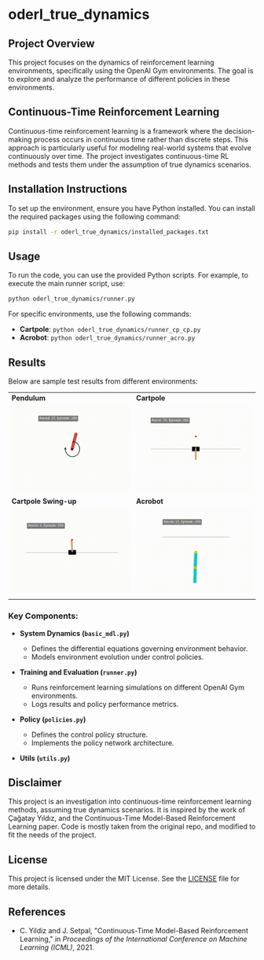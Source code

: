 # oderl_true_dynamics

## Project Overview
This project focuses on the dynamics of reinforcement learning environments, specifically using the OpenAI Gym environments. The goal is to explore and analyze the performance of different policies in these environments.

## Continuous-Time Reinforcement Learning
Continuous-time reinforcement learning is a framework where the decision-making process occurs in continuous time rather than discrete steps. This approach is particularly useful for modeling real-world systems that evolve continuously over time. The project investigates continuous-time RL methods and tests them under the assumption of true dynamics scenarios.

## Installation Instructions
To set up the environment, ensure you have Python installed. You can install the required packages using the following command:

```bash
pip install -r oderl_true_dynamics/installed_packages.txt
```

## Usage
To run the code, you can use the provided Python scripts. For example, to execute the main runner script, use:

```bash
python oderl_true_dynamics/runner.py
```

For specific environments, use the following commands:
- **Cartpole**: `python oderl_true_dynamics/runner_cp_cp.py`
- **Acrobot**: `python oderl_true_dynamics/runner_acro.py`

## Results
Below are sample test results from different environments:

<table>
  <tr>
    <td><strong>Pendulum</strong></td>
    <td><strong>Cartpole</strong></td>
  </tr>
  <tr>
    <td><img src="./oderl_true_dynamics/results/videos/pendulum/round_17_episode_200.gif" alt="Pendulum Result"></td>
    <td><img src="./oderl_true_dynamics/results/videos/cartpole/round_35_episode_200.gif" alt="Cartpole Result"></td>
  </tr>
  <tr>
    <td><strong>Cartpole Swing-up</strong></td>
    <td><strong>Acrobot</strong></td>
  </tr>
  <tr>
    <td><img src="./oderl_true_dynamics/results/videos/cartpole_ns/round_2_episode_200.gif" alt="Cartpole Noisy Result"></td>
    <td><img src="./oderl_true_dynamics/results/videos/acrobot/round_17_episode_200.gif" alt="Acrobot Result"></td>
  </tr>
</table>

### Key Components:
- **System Dynamics (`basic_mdl.py`)**  
  - Defines the differential equations governing environment behavior.
  - Models environment evolution under control policies.

- **Training and Evaluation (`runner.py`)**  
  - Runs reinforcement learning simulations on different OpenAI Gym environments.
  - Logs results and policy performance metrics.

- **Policy (`policies.py`)**  
  - Defines the control policy structure.
  - Implements the policy network architecture.

- **Utils (`utils.py`)**  

## Disclaimer
This project is an investigation into continuous-time reinforcement learning methods, assuming true dynamics scenarios. It is inspired by the work of Çağatay Yıldız, and the Continuous-Time Model-Based Reinforcement Learning paper. Code is mostly taken from the original repo, and modified to fit the needs of the project.

## License
This project is licensed under the MIT License. See the [LICENSE](./LICENSE) file for more details.

## References

- C. Yildiz and J. Setpal, "Continuous-Time Model-Based Reinforcement Learning," in *Proceedings of the International Conference on Machine Learning (ICML)*, 2021.
